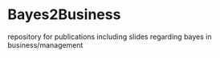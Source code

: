 # Bayes2Business
repository for publications including slides regarding bayes in business/management

